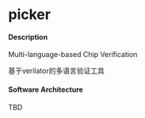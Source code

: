# picker

#### Description
Multi-language-based Chip Verification

基于verilator的多语言验证工具

#### Software Architecture
TBD
